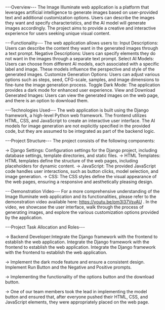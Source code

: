    ---Overview---
The Image Illuminate web application is a platform that leverages artificial intelligence to generate images based on user-provided text and additional customization options.
Users can describe the images they want and specify characteristics, and the AI model will generate images accordingly. 
The project aims to provide a creative and interactive experience for users seeking unique visual content.

   ---Functionality---
The web application allows users to:
Input Descriptions: Users can describe the content they want in the generated images through a text prompt.
Negative Descriptions: Users can specify elements they do not want in the images through a separate text prompt.
Select AI Models: Users can choose from different AI models, each associated with a specific label and image. These models influence the perspective and style of the generated images.
Customize Generation Options: Users can adjust various options such as steps, seed, CFG-scale, samples, and image dimensions to fine-tune the image generation process.
Toggle Dark Mode: The application provides a dark mode for enhanced user experience.
View and Download Generated Images: Users can view the generated images on the web page, and there is an option to download them.

   ---Technologies Used---
The web application is built using the Django framework, a high-level Python web framework. The frontend utilizes HTML, CSS, and JavaScript to create an interactive user interface. 
The AI models for image generation are not explicitly specified in the provided code, but they are assumed to be integrated as part of the backend logic.


   ---Project Structure---
The project consists of the following components:

-> Django Settings: Configuration settings for the Django project, including database settings, template directories, and static files.
-> HTML Templates: HTML templates define the structure of the web pages, including placeholders for dynamic content.
-> JavaScript: The provided JavaScript code handles user interactions, such as button clicks, model selection, and image generation.
-> CSS: The CSS styles define the visual appearance of the web pages, ensuring a responsive and aesthetically pleasing design.

   ---Demonstration Video---
For a more comprehensive understanding of the Image Illuminate web application and its functionalities, please refer to the demonstration video available here: https://youtu.be/pm3I37VsvAU . 
In the video, we showcase the user interface, walk through the process of generating images, and explore the various customization options provided by the application.

   ---Project Task Allocation and Roles---

-> Backend Developer:Integrate the Django framework with the frontend to establish the web application. Integrate the Django framework with the frontend to establish the web application.
Integrate the Django framework with the frontend to establish the web application.

-> Implement the dark mode feature and ensure a consistent design. Implement Run Button and the Negative and Positive prompts.

-> Implementing the functionality of the options button and the download button.

-> One of our team members took the lead in implementing the model button and ensured that, after everyone pushed their HTML, CSS, and JavaScript elements, they were appropriately placed on the web page.
